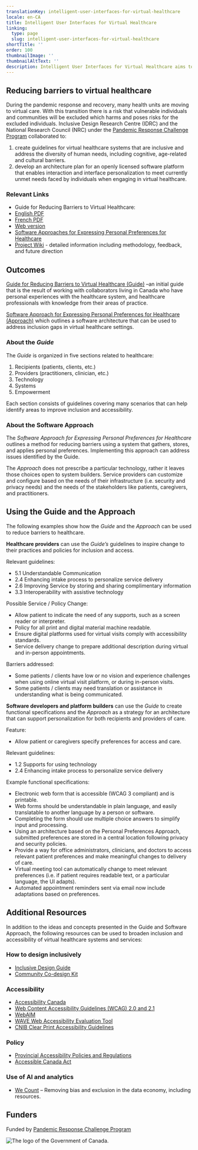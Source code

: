 ```yaml
---
translationKey: intelligent-user-interfaces-for-virtual-healthcare
locale: en-CA
title: Intelligent User Interfaces for Virtual Healthcare
linking:
  type: page
  slug: intelligent-user-interfaces-for-virtual-healthcare
shortTitle: ''
order: 100
thumbnailImage: ''
thumbnailAltText: ''
description: Intelligent User Interfaces for Virtual Healthcare aims to reduce barriers to accessing healthcare through inclusive guidelines for (virtual or in-person) healthcare and an approach to personalization in these settings.
---
```

## Reducing barriers to virtual healthcare

During the pandemic response and recovery, many health units are moving to virtual care. With this transition there is a risk that vulnerable individuals and communities will be excluded which harms and poses risks for the excluded individuals. Inclusive Design Research Centre (IDRC) and the National Research Council (NRC) under the [Pandemic Response Challenge Program](https://nrc.canada.ca/en/research-development/research-collaboration/programs/pandemic-response-challenge-program) collaborated to:

1. create guidelines for virtual healthcare systems that are inclusive and address the diversity of human needs, including cognitive, age-related and cultural barriers.
2. develop an architecture plan for an openly licensed software platform that enables interaction and interface personalization to meet currently unmet needs faced by individuals when engaging in virtual healthcare.

### Relevant Links

- Guide for Reducing Barriers to Virtual Healthcare:
- [English PDF](/media/guide-for-reducing-barriers-to-virtual-healthcare.pdf)
- [French PDF](/media/md-3734_guide-for-reducing-barriers-to-virtual-healthcare_f.pdf)
- [Web version](https://wiki.fluidproject.org/display/IUIGFVP/Section+-+Guide+for+Reducing+Barriers+to+Virtual+Healthcare)
- [Software Approaches for Expressing Personal Preferences for Healthcare](https://wiki.fluidproject.org/display/IUIGFVP/Section+-+Software+Approaches+for+Expressing+Personal+Preferences+for+Healthcare)
- [Project Wiki](https://wiki.fluidproject.org/display/IUIGFVP/Intelligent+User+Interfaces+and+Guidelines+for+Vulnerable+Populations) - detailed information including methodology, feedback, and future direction

## Outcomes

[Guide for Reducing Barriers to Virtual Healthcare (Guide)](https://wiki.fluidproject.org/display/IUIGFVP/Guide+for+Reducing+Barriers+to+Virtual+Healthcare) –an initial guide that is the result of working with collaborators living in Canada who have personal experiences with the healthcare system, and healthcare professionals with knowledge from their areas of practice.

[Software Approach for Expressing Personal Preferences for Healthcare (Approach)](https://wiki.fluidproject.org/display/IUIGFVP/Section+-+Software+Approaches+for+Expressing+Personal+Preferences+for+Healthcare) which outlines a software architecture that can be used to address inclusion gaps in virtual healthcare settings.

### About the _Guide_

The _Guide_ is organized in five sections related to healthcare:

1. Recipients (patients, clients, etc.)
2. Providers (practitioners, clinician, etc.)
3. Technology
4. Systems
5. Empowerment

Each section consists of guidelines covering many scenarios that can help identify areas to improve inclusion and accessibility.

### About the Software Approach

The _Software Approach for Expressing Personal Preferences for Healthcare_ outlines a method for reducing barriers using a system that gathers, stores, and applies personal preferences. Implementing this approach can address issues identified by the Guide.

The _Approach_ does not prescribe a particular technology, rather it leaves those choices open to system builders. Service providers can customize and configure based on the needs of their infrastructure (i.e. security and privacy needs) and the needs of the stakeholders like patients, caregivers, and practitioners.

## Using the Guide and the Approach

The following examples show how the _Guide_ and the _Approach_ can be used to reduce barriers to healthcare.

**Healthcare providers** can use the _Guide’s_ guidelines to inspire change to their practices and policies for inclusion and access.

Relevant guidelines:

- 5.1 Understandable Communication
- 2.4 Enhancing intake process to personalize service delivery
- 2.6 Improving Service by storing and sharing complimentary information
- 3.3 Interoperability with assistive technology

Possible Service / Policy Change:

- Allow patient to indicate the need of any supports, such as a screen reader or interpreter.
- Policy for all print and digital material machine readable.
- Ensure digital platforms used for virtual visits comply with accessibility standards.
- Service delivery change to prepare additional description during virtual and in-person appointments.

Barriers addressed:

- Some patients / clients have low or no vision and experience challenges when using online virtual visit platform, or during in-person visits.
- Some patients / clients may need translation or assistance in understanding what is being communicated.

**Software developers and platform builders** can use the _Guide_ to create functional specifications and the _Approach_ as a strategy for an architecture that can support personalization for both recipients and providers of care.

Feature:

- Allow patient or caregivers specify preferences for access and care.

Relevant guidelines:

- 1.2 Supports for using technology
- 2.4 Enhancing intake process to personalize service delivery

Example functional specifications:

- Electronic web form that is accessible (WCAG 3 compliant) and is printable.
- Web forms should be understandable in plain language, and easily translatable to another language by a person or software.
- Completing the form should use multiple choice answers to simplify input and processing.
- Using an architecture based on the Personal Preferences Approach, submitted preferences are stored in a central location following privacy and security policies.
- Provide a way for office administrators, clinicians, and doctors to access relevant patient preferences and make meaningful changes to delivery of care.
- Virtual meeting tool can automatically change to meet relevant preferences (i.e. if patient requires readable text, or a particular language, the UI adapts).
- Automated appointment reminders sent via email now include adaptations based on preferences.

## Additional Resources

In addition to the ideas and concepts presented in the Guide and Software Approach, the following resources can be used to broaden inclusion and accessibility of virtual healthcare systems and services:

### How to design inclusively

- [Inclusive Design Guide](https://guide.inclusivedesign.ca/)
- [Community Co-design Kit](https://co-design.inclusivedesign.ca/)

### Accessibility

- [Accessibility Canada](https://accessibilitycanada.ca/resources/)
- [Web Content Accessibility Guidelines (WCAG) 2.0 and 2.1](https://www.w3.org/WAI/standards-guidelines/wcag/)
- [WebAIM](https://webaim.org/)
- [WAVE Web Accessibility Evaluation Tool](https://wave.webaim.org/)
- [CNIB Clear Print Accessibility Guidelines](https://cnib.ca/sites/default/files/2018-07/CNIB%20Clear%20Print%20Guide.pdf)

### Policy

- [Provincial Accessibility Policies and Regulations](https://airtable.com/shr57RHr5jcKO8Kzr)
- [Accessible Canada Act](https://accessible.canada.ca/)

### Use of AI and analytics

- [We Count](https://wecount.inclusivedesign.ca/) – Removing bias and exclusion in the data economy, including resources.

## Funders

Funded by [Pandemic Response Challenge Program](https://nrc.canada.ca/en/research-development/research-collaboration/programs/pandemic-response-challenge-program)


![The logo of the Government of Canada.](/media/canada.png)
